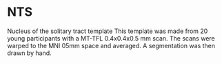 # NTS
Nucleus of the solitary tract template
This template was made from 20 young participants with a MT-TFL 0.4x0.4x0.5 mm scan. 
The scans were warped to the MNI 05mm space and averaged. A segmentation was then drawn by hand.

